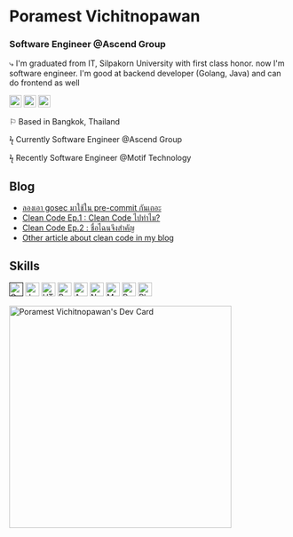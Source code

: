 # Poramest Vichitnopawan
### Software Engineer @Ascend Group

⤷ I'm graduated from IT, Silpakorn University with first class honor. now I'm software engineer.  I'm good at backend developer (Golang, Java) and can do frontend as well

 <a aligh="left" href="https://medium.com/@TridentMark" target="_blank" rel="noreferrer noopener"><img src="https://raw.githubusercontent.com/0xShapeShifter/readme-md/master/public/images/socials/globe.svg" alt="Website" width="22" height="22" /></a> <a aligh="left" href="mailto:2411lkn@gmail.com" target="_blank" rel="noreferrer noopener"><img src="https://raw.githubusercontent.com/0xShapeShifter/readme-md/master/public/images/socials/at.svg" alt="Email" width="22" height="22" /></a> <a aligh="left" href="https://www.linkedin.com/in/poramest-vichitnopawan-8745851a1/" target="_blank" rel="noreferrer noopener"><img src="https://raw.githubusercontent.com/0xShapeShifter/readme-md/master/public/images/socials/linkedin.svg" alt="LinkedIn" width="22" height="22" /></a>  

⚐ Based in Bangkok, Thailand

ϟ Currently Software Engineer @Ascend Group

ϟ Recently Software Engineer @Motif Technology


## Blog
 <a href="" target="_blank" rel="noreferrer noopener">
 
* [ลองเอา gosec มาใช้ใน pre-commit กันเถอะ](https://medium.com/@TridentMark/99d0f2b04245)
* [Clean Code Ep.1 : Clean Code ไปทำไม?](https://developers.ascendcorp.com/clean-code-ep-1-clean-code-%E0%B9%84%E0%B8%9B%E0%B8%97%E0%B8%B3%E0%B9%84%E0%B8%A1-9841f37472f9)
* [Clean Code Ep.2 : ชื่อไฉนจึงสำคัญ](https://medium.com/ascend-developers/clean-code-ep-2-%E0%B9%84%E0%B8%89%E0%B8%99%E0%B8%8A%E0%B8%B7%E0%B9%88%E0%B8%AD%E0%B8%88%E0%B8%B6%E0%B8%87%E0%B8%AA%E0%B8%B3%E0%B8%84%E0%B8%B1%E0%B8%8D-d2994fe0aa22)
* [Other article about clean code in my blog](https://medium.com/@TridentMark) 


 ## Skills
   <a href="" target="_blank" rel="noreferrer noopener"><img src="https://raw.githubusercontent.com/0xShapeShifter/readme-md/master/public/images/skills/core/go.svg" alt="Go" width="25" height="25" /></a> <a href="https://www.java.com" target="_blank" rel="noreferrer noopener"><img src="https://raw.githubusercontent.com/0xShapeShifter/readme-md/master/public/images/skills/core/java.svg" alt="Java" width="25" height="25" /></a>  <a href="https://html.com/html5/" target="_blank" rel="noreferrer noopener"><img src="https://raw.githubusercontent.com/0xShapeShifter/readme-md/master/public/images/skills/frontend/html5.svg" alt="HTML5" width="25" height="25" /></a> <a href="https://reactjs.org" target="_blank" rel="noreferrer noopener"><img src="https://raw.githubusercontent.com/0xShapeShifter/readme-md/master/public/images/skills/frontend/react.svg" alt="React" width="25" height="25" /></a> <a href="https://angularjs.org" target="_blank" rel="noreferrer noopener"><img src="https://raw.githubusercontent.com/0xShapeShifter/readme-md/master/public/images/skills/frontend/angular.svg" alt="Angular" width="25" height="25" /></a>  <a href="https://nodejs.org" target="_blank" rel="noreferrer noopener"><img src="https://raw.githubusercontent.com/0xShapeShifter/readme-md/master/public/images/skills/backend/nodejs.svg" alt="NodeJS" width="25" height="25" /></a> <a href="https://www.mysql.com" target="_blank" rel="noreferrer noopener"><img src="https://raw.githubusercontent.com/0xShapeShifter/readme-md/master/public/images/skills/backend/mysql.svg" alt="MySQL" width="25" height="25" /></a> <a href="https://www.postgresql.org" target="_blank" rel="noreferrer noopener"><img src="https://raw.githubusercontent.com/0xShapeShifter/readme-md/master/public/images/skills/backend/postgresql.svg" alt="PostgreSQL" width="25" height="25" /></a>    <a href="https://www.adobe.com/products/photoshop.html" target="_blank" rel="noreferrer noopener"><img src="https://raw.githubusercontent.com/0xShapeShifter/readme-md/master/public/images/skills/software/photoshop.svg" alt="Photoshop" width="25" height="25" /></a> 
 
 <a href="https://app.daily.dev/tridentmark"><img src="https://api.daily.dev/devcards/f1442546131b4168b29c17383ef37609.png?r=gui" width="400" alt="Poramest Vichitnopawan's Dev Card"/></a>
